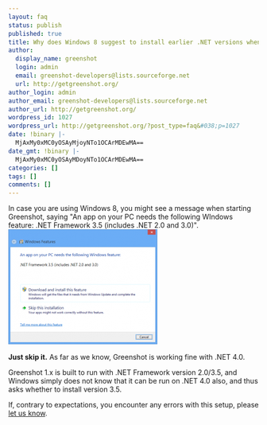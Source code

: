 ```yaml
---
layout: faq
status: publish
published: true
title: Why does Windows 8 suggest to install earlier .NET versions when starting Greenshot?
author:
  display_name: greenshot
  login: admin
  email: greenshot-developers@lists.sourceforge.net
  url: http://getgreenshot.org/
author_login: admin
author_email: greenshot-developers@lists.sourceforge.net
author_url: http://getgreenshot.org/
wordpress_id: 1027
wordpress_url: http://getgreenshot.org/?post_type=faq&#038;p=1027
date: !binary |-
  MjAxMy0xMC0yOSAyMjoyNTo1OCArMDEwMA==
date_gmt: !binary |-
  MjAxMy0xMC0yOSAyMDoyNTo1OCArMDEwMA==
categories: []
tags: []
comments: []
---
```

<p>In case you are using Windows 8, you might see a message when starting Greenshot, saying "An app on your PC needs the following WIndows feature: .NET Framework 3.5 (includes .NET 2.0 and 3.0)". <a href="/faq/why-does-windows-8-suggest-to-install-earlier-net-versions-when-starting-greenshot/an-app-on-your-pc-needs-the-following-windows-feature-net-framework-3-5-includes-net-2-0-and-3-0/" rel="attachment wp-att-1028"><img src="/assets/wp-content/uploads/2013/10/an-app-on-your-pc-needs-the-following-windows-feature-.net-framework-3.5-includes-.net-2.0-and-3.0-300x231.png" alt="An app on your PC needs the following WIndows feature" width="300" height="231" class="alignleft size-medium wp-image-1028" /></a></p>
<p><strong>Just skip it.</strong> As far as we know, Greenshot is working fine with .NET 4.0.</p>
<p>Greenshot 1.x is built to run with .NET Framework version 2.0/3.5, and Windows simply does not know that it can be run on .NET 4.0 also, and thus asks whether to install version 3.5.</p>
<p>If, contrary to expectations, you encounter any errors with this setup, please <a href="getgreenshot.org/tickets/">let us know</a>.</p>
